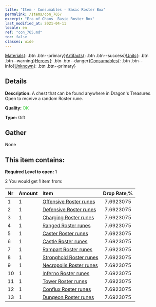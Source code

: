 ```yaml
---
title: "Item - Consumables - Basic Roster Box"
permalink: /Items/con_765/
excerpt: "Era of Chaos  Basic Roster Box"
last_modified_at: 2021-04-11
locale: en
ref: "con_765.md"
toc: false
classes: wide
---
```

 [Materials](/Items/){: .btn .btn--primary}[Artifacts](/Items/Artifacts/){: .btn .btn--success}[Units](/Items/Units/){: .btn .btn--warning}[Heroes](/Items/Heroes/){: .btn .btn--danger}[Consumables](/Items/Consumables/){: .btn .btn--info}[Unknown](/Items/Unknown/){: .btn .btn--primary}

## Details
 **Description:** A chest that can be found anywhere in Dragon's Treasures. Open to receive a random Roster rune.

 **Quality:** <span style="color: #32CD32">OK</span>

 **Type:** Gift

## Gather

  None

## This item contains:

 **Required Level to open:** 1

 2 You would get **1** item  from:

  | Nr | Amount |     Item    | Drop Rate,% |
  |:---|:-------|:------------|:---------:|
  | 1 | 1 | [Offensive Roster runes](/Items/con_734/) | 7.6923075 | 
  | 2 | 1 | [Defensive Roster runes](/Items/con_739/) | 7.6923075 | 
  | 3 | 1 | [Charging Roster runes](/Items/con_741/) | 7.6923075 | 
  | 4 | 1 | [Ranged Roster runes](/Items/con_742/) | 7.6923075 | 
  | 5 | 1 | [Caster Roster runes](/Items/con_746/) | 7.6923075 | 
  | 6 | 1 | [Castle Roster runes](/Items/con_752/) | 7.6923075 | 
  | 7 | 1 | [Rampart Roster runes](/Items/con_753/) | 7.6923075 | 
  | 8 | 1 | [Stronghold Roster runes](/Items/con_754/) | 7.6923075 | 
  | 9 | 1 | [Necropolis Roster runes](/Items/con_755/) | 7.6923075 | 
  | 10 | 1 | [Inferno Roster runes](/Items/con_777/) | 7.6923075 | 
  | 11 | 1 | [Tower Roster runes](/Items/con_785/) | 7.6923075 | 
  | 12 | 1 | [Conflux Roster runes](/Items/con_791/) | 7.6923075 | 
  | 13 | 1 | [Dungeon Roster runes](/Items/con_792/) | 7.6923075 | 
